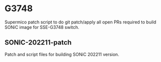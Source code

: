 # G3748
Supermico patch script to do git patch/apply all open PRs required to build SONiC image for SSE-G3748 switch.

## SONIC-202211-patch
  Patch and script files for building SONiC 202211 version.
